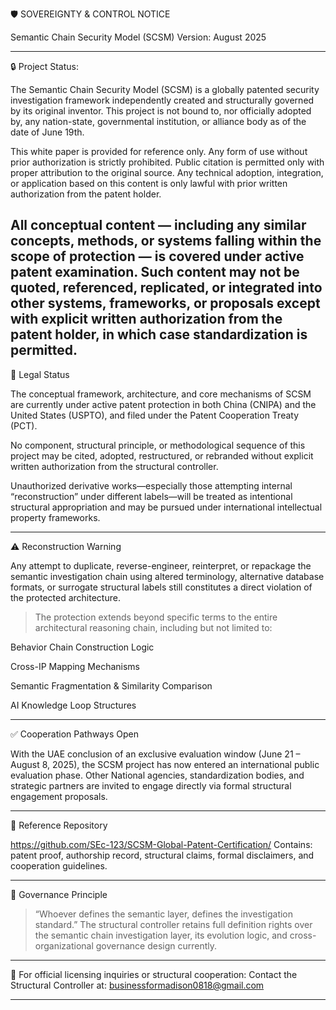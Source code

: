 🛡️ SOVEREIGNTY & CONTROL NOTICE

Semantic Chain Security Model (SCSM)
Version: August 2025


---

🔒 Project Status: 

The Semantic Chain Security Model (SCSM) is a globally patented security investigation framework independently created and structurally governed by its original inventor.
This project is not bound to, nor officially adopted by, any nation-state, governmental institution, or alliance body as of the date of June 19th.

This white paper is provided for reference only. Any form of use without prior authorization is strictly prohibited. Public citation is permitted only with proper attribution to the original source. Any technical adoption, integration, or application based on this content is only lawful with prior written authorization from the patent holder.

All conceptual content — including any similar concepts, methods, or systems falling within the scope of protection — is covered under active patent examination. Such content may not be quoted, referenced, replicated, or integrated into other systems, frameworks, or proposals except with explicit written authorization from the patent holder, in which case standardization is permitted.
---

📜 Legal Status

The conceptual framework, architecture, and core mechanisms of SCSM are currently under active patent protection in both China (CNIPA) and the United States (USPTO), and filed under the Patent Cooperation Treaty (PCT).

No component, structural principle, or methodological sequence of this project may be cited, adopted, restructured, or rebranded without explicit written authorization from the structural controller.

Unauthorized derivative works—especially those attempting internal “reconstruction” under different labels—will be treated as intentional structural appropriation and may be pursued under international intellectual property frameworks.



---

⚠️ Reconstruction Warning

Any attempt to duplicate, reverse-engineer, reinterpret, or repackage the semantic investigation chain using altered terminology, alternative database formats, or surrogate structural labels still constitutes a direct violation of the protected architecture.

> The protection extends beyond specific terms to the entire architectural reasoning chain, including but not limited to:

Behavior Chain Construction Logic

Cross-IP Mapping Mechanisms

Semantic Fragmentation & Similarity Comparison

AI Knowledge Loop Structures





---

✅ Cooperation Pathways Open

With the UAE conclusion of an exclusive evaluation window (June 21 – August 8, 2025), the SCSM project has now entered an international public evaluation phase.
Other National agencies, standardization bodies, and strategic partners are invited to engage directly via formal structural engagement proposals.


---

🔗 Reference Repository

https://github.com/SEc-123/SCSM-Global-Patent-Certification/
Contains: patent proof, authorship record, structural claims, formal disclaimers, and cooperation guidelines.


---

🧭 Governance Principle

> “Whoever defines the semantic layer, defines the investigation standard.”
The structural controller retains full definition rights over the semantic chain investigation layer, its evolution logic, and cross-organizational governance design currently.




---

📧 For official licensing inquiries or structural cooperation:
Contact the Structural Controller at: businessformadison0818@gmail.com


---


